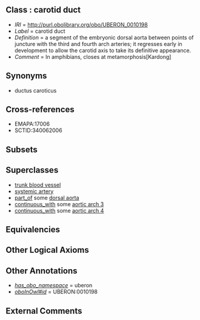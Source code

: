 
## Class : carotid duct

 * *IRI* = http://purl.obolibrary.org/obo/UBERON_0010198
 * *Label* = carotid duct
 * *Definition* = a segment of the embryonic dorsal aorta between points of juncture with the third and fourth arch arteries; it regresses early in development to allow the carotid axis to take its definitive appearance.
 * *Comment* = In amphibians, closes at metamorphosis[Kardong]

## Synonyms

 * ductus caroticus

## Cross-references

 * EMAPA:17006
 * SCTID:340062006

## Subsets


## Superclasses

 * [trunk blood vessel](../../UBERON/13/UBERON_0003513.md)
 * [systemic artery](../../UBERON/73/UBERON_0004573.md)
 * [part_of](../../BFO/50/BFO_0000050.md) some [dorsal aorta](../../UBERON/05/UBERON_0005805.md)
 * [continuous_with](../../FMA/72/FMA_85972.md) some [aortic arch 3](../../UBERON/20/UBERON_0003120.md)
 * [continuous_with](../../FMA/72/FMA_85972.md) some [aortic arch 4](../../UBERON/21/UBERON_0003121.md)

## Equivalencies


## Other Logical Axioms


## Other Annotations

 * *[has_obo_namespace](../../ce/oboInOwl#hasOBONamespace.md)* = uberon
 * *[oboInOwl#id](../../id/oboInOwl#id.md)* = UBERON:0010198

## External Comments

